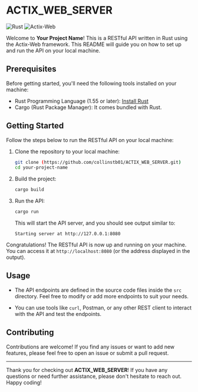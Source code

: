 # ACTIX_WEB_SERVER

![Rust](https://img.shields.io/badge/Rust-1.55-orange)
![Actix-Web](https://img.shields.io/badge/Actix--Web-4.0.0-blue)

Welcome to **Your Project Name**! This is a RESTful API written in Rust using the Actix-Web framework. This README will guide you on how to set up and run the API on your local machine.

## Prerequisites

Before getting started, you'll need the following tools installed on your machine:

- Rust Programming Language (1.55 or later): [Install Rust](https://www.rust-lang.org/tools/install)
- Cargo (Rust Package Manager): It comes bundled with Rust.

## Getting Started

Follow the steps below to run the RESTful API on your local machine:

1. Clone the repository to your local machine:

   ```bash
   git clone (https://github.com/collinstb01/ACTIX_WEB_SERVER.git)
   cd your-project-name
   ```

2. Build the project:

   ```bash
   cargo build
   ```

3. Run the API:

   ```bash
   cargo run
   ```

   This will start the API server, and you should see output similar to:

   ```
   Starting server at http://127.0.0.1:8080
   ```

Congratulations! The RESTful API is now up and running on your machine. You can access it at `http://localhost:8080` (or the address displayed in the output).

## Usage

- The API endpoints are defined in the source code files inside the `src` directory. Feel free to modify or add more endpoints to suit your needs.

- You can use tools like `curl`, Postman, or any other REST client to interact with the API and test the endpoints.

## Contributing

Contributions are welcome! If you find any issues or want to add new features, please feel free to open an issue or submit a pull request.

---

Thank you for checking out **ACTIX_WEB_SERVER**! If you have any questions or need further assistance, please don't hesitate to reach out. Happy coding!
